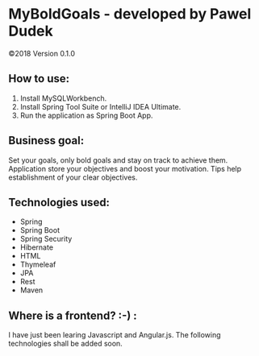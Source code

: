 # MyBoldGoals - developed by Pawel Dudek

©2018
Version 0.1.0


## How to use:

1. Install MySQLWorkbench.
2. Install Spring Tool Suite or IntelliJ IDEA Ultimate.
3. Run the application as Spring Boot App.


## Business goal:

Set your goals, only bold goals and stay on track to achieve them. Application store your objectives and boost your motivation. Tips help establishment of your clear objectives.


## Technologies used:

- Spring
- Spring Boot
- Spring Security
- Hibernate
- HTML
- Thymeleaf
- JPA
- Rest
- Maven

## Where is a frontend? :-) :

I have just been learing Javascript and Angular.js. The following technologies shall be added soon.
